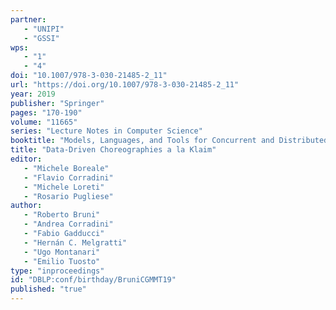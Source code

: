 ```yaml
---
partner: 
   - "UNIPI"
   - "GSSI"
wps: 
   - "1"
   - "4"
doi: "10.1007/978-3-030-21485-2_11"
url: "https://doi.org/10.1007/978-3-030-21485-2_11"
year: 2019
publisher: "Springer"
pages: "170-190"
volume: "11665"
series: "Lecture Notes in Computer Science"
booktitle: "Models, Languages, and Tools for Concurrent and Distributed Programming"
title: "Data-Driven Choreographies a la Klaim"
editor: 
   - "Michele Boreale"
   - "Flavio Corradini"
   - "Michele Loreti"
   - "Rosario Pugliese"
author: 
   - "Roberto Bruni"
   - "Andrea Corradini"
   - "Fabio Gadducci"
   - "Hernán C. Melgratti"
   - "Ugo Montanari"
   - "Emilio Tuosto"
type: "inproceedings"
id: "DBLP:conf/birthday/BruniCGMMT19"
published: "true"
---
```

